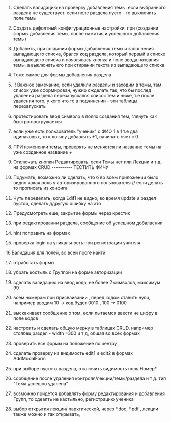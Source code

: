 1. Сделать валидацию на проверку добавления темы. если выбранного раздела не существует.
если поле раздела пусто - то выключить поле темы

2. Создать дефолтный конфигурационные настройки, при (создании формы добавления темы, после нажатия и успешного добавления темы)

3. Добавить, при создании формы добавления темы и заполнения выпадающего списка, брался код раздела, который первый в списке выпадающего списка и появлялась кнопка и поле ввода названия темы,
а выключать его при стирании текста из выпадающего списка

4. Тоже самое для формы добавления раздела

5. !! Важное замечание, если удалили разделы и заходим в темы, там список уже сформирован, нужно сжделать так, что бы послед удаления раздела перезапускался список тем и ниже, т.е после удаления того, у кого что то в подчинении - эти таблицы перезапускать 

6. протестировать ввод символо в полях создания тем, глянуть как быстро прогружается

7. если уже есть пользователь "ученик" с ФИО 1 в 1 т.е два одинаковых, то к логину добавлять +1, начинать счет с 0

8. ПРИ изменении темы, проверять не меняется ли название темы на уже созданное название 	+

9. Отключать кнопки Редактировать, если Темы нет или Лекции и т д, на формах CRUD ---------- ТЕСТИТЬ ФИЧУ

10. Подумать, возможно ли сделать, что б во всем приложении было видно какая роль у авторизированного пользователя // если делать то прописать из конфига

11. Чуть переделать, когда Edit1 не видно, во время update и раздел пустой, сделать ддругую ошибку на это

12. Предусмотреть еще, закрытие формы через крестик

13. при редактировании раздела, сообщение об успешном добалвении

14. hint поправить на формах

15. проверка login на уникальность при регистрации учителя

16 Валидация для полей, во всей проге найти

17. отработать формы

18. убрать костыль с Группой на форме авторизации

19. сделать валидацию на ввод кода, не более 2 символов, максимум 99

20. всем номерам при присваивании , перед кодом ставить нули, например вводим 10 -> код будет 0010 , 100 -> 0100 

21. выскакивает сообщение о том, если пытаемся ввести не цифру в поле кодов 

22. настроить и сделать общую мерку в таблицах CRUD, например столбец раздел - width =300 и т д, общая во всех формах

23. проверить все формы на положение по центру

24. сделать проверку на видимость edit1 и edit2 в формах AddModalForm

25. при выборе пустого раздела, отключить видимость поля Номер*

26. сообщение после удаления контроля/лекции/темы/раздела и т д. тип "Тема успешно удалена"

27. возможно придется добавлять форму редактирования и добавления Групп, то сдеалть не кастыльно, регистрацию ученика

28. выбор открытия лекции/ парктической, через *.doc, *.pdf , лекции также можно и так открывать,











































